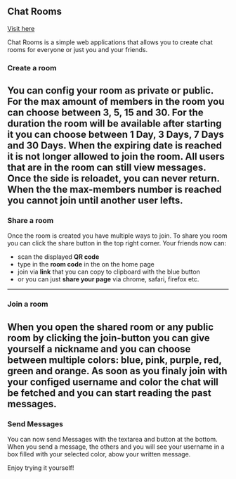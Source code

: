 ## Chat Rooms

[Visit here](https://chatrooms.justuslethen.de)

Chat Rooms is a simple web applications that allows you to create chat rooms for everyone or just you and your friends.

### Create a room
You can config your room as private or public.
For the max amount of members in the room you can choose between 3, 5, 15 and 30.
For the duration the room will be available after starting it you can choose between 1 Day, 3 Days, 7 Days and 30 Days.
When the expiring date is reached it is not longer allowed to join the room. All users that are in the room can still view messages.
Once the side is reloadet, you can never return. When the the max-members number is reached you cannot join until another user lefts.
---

### Share a room
Once the room is created you have multiple ways to join. To share you room you can click the share button in the top right corner. Your friends now can:
- scan the displayed **QR code**
- type in the **room code** in the on the home page
- join via **link** that you can copy to clipboard with the blue button
- or you can just **share your page** via chrome, safari, firefox etc.
---

### Join a room
When you open the shared room or any public room by clicking the join-button you can give yourself a nickname and you can choose between multiple colors: blue, pink, purple, red, green and orange.
As soon as you finaly join with your configed username and color the chat will be fetched and you can start reading the past messages.
---

### Send Messages
You can now send Messages with the textarea and button at the bottom. When you send a message, the others and you will see your username in a box filled with your selected color, abow your written message.

Enjoy trying it yourself!
